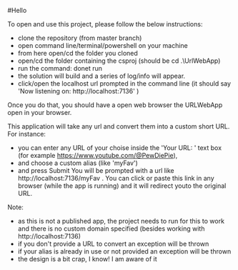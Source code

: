#Hello 

To open and use this project, please follow the below instructions:

- clone the repository (from master branch)
- open command line/terminal/powershell on your machine
- from here open/cd the folder you cloned
- open/cd the folder containing the csproj (should be cd .\UrlWebApp\)
- run the command: donet run
- the solution will build and a series of log/info will appear. 
- click/open the localhost url prompted in the command line (it should say 'Now listening on: http://localhost:7136' )

Once you do that, you should have a open web browser the URLWebApp open in your browser.

This application will take any url and convert them into a custom short URL. 
For instance:
- you can enter any URL of your choise inside the 'Your URL: ' text box (for example https://www.youtube.com/@PewDiePie),
- and choose a custom alias (like 'myFav')
- and press Submit
You will be prompted with a url like http://localhost:7136/myFav . You can click or paste this link in any browser (while the app is running) and it will redirect youto the original URL. 

Note: 
- as this is not a published app, the project needs to run for this to work and there is no custom domain specified (besides working with http://localhost:7136)
- if you don't provide a URL to convert an exception will be thrown
- if your alias is already in use or not provided  an exception will be thrown
- the design is a bit crap, I know! I am aware of it
